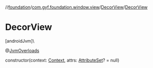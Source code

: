 //[foundation](../../../index.md)/[com.gyf.foundation.window.view](../index.md)/[DecorView](index.md)/[DecorView](-decor-view.md)

# DecorView

[androidJvm]\

@[JvmOverloads](https://kotlinlang.org/api/core/kotlin-stdlib/kotlin.jvm/-jvm-overloads/index.html)

constructor(context: [Context](https://developer.android.com/reference/kotlin/android/content/Context.html), attrs: [AttributeSet](https://developer.android.com/reference/kotlin/android/util/AttributeSet.html)? = null)